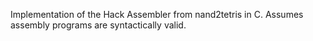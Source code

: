 Implementation of the Hack Assembler from nand2tetris in C. Assumes assembly programs are syntactically valid.
